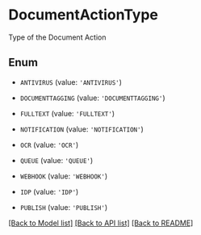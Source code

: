 # DocumentActionType

Type of the Document Action

## Enum

* `ANTIVIRUS` (value: `'ANTIVIRUS'`)

* `DOCUMENTTAGGING` (value: `'DOCUMENTTAGGING'`)

* `FULLTEXT` (value: `'FULLTEXT'`)

* `NOTIFICATION` (value: `'NOTIFICATION'`)

* `OCR` (value: `'OCR'`)

* `QUEUE` (value: `'QUEUE'`)

* `WEBHOOK` (value: `'WEBHOOK'`)

* `IDP` (value: `'IDP'`)

* `PUBLISH` (value: `'PUBLISH'`)

[[Back to Model list]](../README.md#documentation-for-models) [[Back to API list]](../README.md#documentation-for-api-endpoints) [[Back to README]](../README.md)


